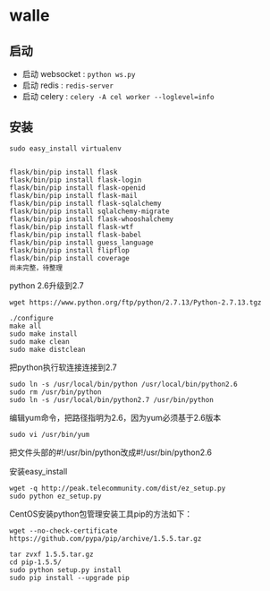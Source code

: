 # walle

## 启动
- 启动 websocket : `python ws.py`
- 启动 redis : `redis-server`
- 启动 celery : `celery -A cel worker --loglevel=info`


## 安装
```
sudo easy_install virtualenv


flask/bin/pip install flask
flask/bin/pip install flask-login
flask/bin/pip install flask-openid
flask/bin/pip install flask-mail
flask/bin/pip install flask-sqlalchemy
flask/bin/pip install sqlalchemy-migrate
flask/bin/pip install flask-whooshalchemy
flask/bin/pip install flask-wtf
flask/bin/pip install flask-babel
flask/bin/pip install guess_language
flask/bin/pip install flipflop
flask/bin/pip install coverage
尚未完整，待整理
```
python 2.6升级到2.7
```
wget https://www.python.org/ftp/python/2.7.13/Python-2.7.13.tgz
```
```
./configure
make all
sudo make install
sudo make clean
sudo make distclean
```
把python执行软连接连接到2.7
```
sudo ln -s /usr/local/bin/python /usr/local/bin/python2.6
sudo rm /usr/bin/python
sudo ln -s /usr/local/bin/python2.7 /usr/bin/python
```
编辑yum命令，把路径指明为2.6，因为yum必须基于2.6版本
```
sudo vi /usr/bin/yum
```
把文件头部的#!/usr/bin/python改成#!/usr/bin/python2.6

安装easy_install
```
wget -q http://peak.telecommunity.com/dist/ez_setup.py
sudo python ez_setup.py
```
CentOS安装python包管理安装工具pip的方法如下：
```
wget --no-check-certificate https://github.com/pypa/pip/archive/1.5.5.tar.gz

tar zvxf 1.5.5.tar.gz
cd pip-1.5.5/
sudo python setup.py install
sudo pip install --upgrade pip
```
